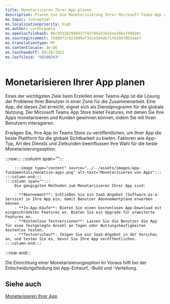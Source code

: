```yaml
---
title: Monetarisieren Ihrer App planen
description: Planen Sie die Monetarisierung Ihrer Microsoft Teams-App und verstehen Sie auch die besten Monetarisierungsoptionen für die globale Sichtbarkeit.
ms.topic: conceptual
ms.localizationpriority: high
ms.author: surbhigupta
ms.openlocfilehash: 0bc933282990437742f99a53da5ee386efd9020c
ms.sourcegitcommit: 75d0072c021609af33ce584d671f610d78b3aaef
ms.translationtype: MT
ms.contentlocale: de-DE
ms.lasthandoff: 09/28/2022
ms.locfileid: "68100343"
---
```

# <a name="plan-to-monetize-your-app"></a>Monetarisieren Ihrer App planen

Eines der wichtigsten Ziele beim Erstellen einer Teams-App ist die Lösung der Probleme Ihrer Benutzer in einer Zone für die Zusammenarbeit. Eine App, die dieses Ziel erreicht, eignet sich als Dienstprogramm für die globale Nutzung. Der Microsoft Teams App Store bietet Features, mit denen Sie Ihre Apps monetarisieren und Kunden gewinnen können, indem Sie mit Ihren Benutzern interagieren.

Erwägen Sie, Ihre App im Teams Store zu veröffentlichen, um Ihrer App die beste Plattform für die globale Sichtbarkeit zu bieten. Faktoren wie App-Typ, Art des Diensts und Zielkunden beeinflussen Ihre Wahl für die beste Monetarisierungsoption.

:::row:::
    :::column span="":::

        :::image type="content" source="../../assets/images/app-fundamentals/monetize-apps.png" alt-text="Monetarisieren von Apps":::
    :::column-end:::
    :::column span="":::
        Die gängigsten Methoden zum Monetarisieren Ihrer App sind:

        - **Abonnement**: Schließen Sie ein SaaS-Angebot (Software-as-a-Service) in Ihre App ein, damit Benutzer Abonnementpläne erwerben können.
        - **In-App-Käufe**: Bieten Sie einen kostenlosen App-Download mit eingeschränkten Features an. Bieten Sie ein Upgrade für erweiterte Features an.
        - **Kostenlose Testversionen**: Lassen Sie die Benutzer die App für eine festgelegte Anzahl an Tagen oder Nutzungshäufigkeiten kostenlos testen.
        - **Testvorschau**: Zeigen Sie ein SaaS-Angebot in der Vorschau an, und testen Sie es, bevor Sie Ihre App veröffentlichen.
    :::column-end:::
:::row-end:::

<!--
In addition to these features, Teams store also lets you:

- **Free trials**: Offer your app to users for a time-limited usage, so that users can try the app features for a set number of days or times.
- **Test preview**: Preview and test a SaaS offer before you publish your app.-->

Die Einrichtung einer Monetarisierungsoption im Voraus hilft bei der Entscheidungsfindung bei App-Entwurf, -Build und -Verteilung.

## <a name="see-also"></a>Siehe auch

[Monetarisieren Ihrer App](../deploy-and-publish/appsource/prepare/monetize-overview.md)
